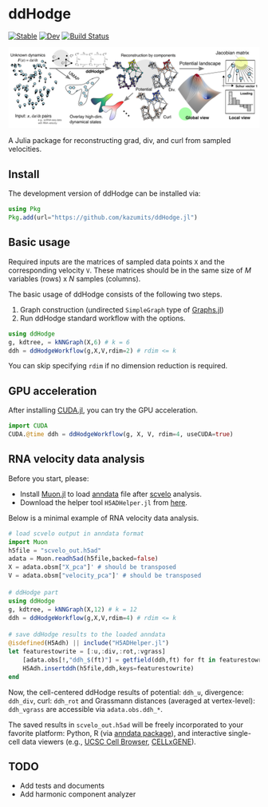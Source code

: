# ddHodge

[![Stable](https://img.shields.io/badge/docs-stable-blue.svg)](https://kazumits.github.io/ddHodge.jl/stable/)
[![Dev](https://img.shields.io/badge/docs-dev-blue.svg)](https://kazumits.github.io/ddHodge.jl/dev/)
[![Build Status](https://github.com/kazumits/ddHodge.jl/actions/workflows/CI.yml/badge.svg?branch=main)](https://github.com/kazumits/ddHodge.jl/actions/workflows/CI.yml?query=branch%3Amain)

![ddHodge workflow](.github/images/overview.png)

A Julia package for reconstructing grad, div, and curl from sampled velocities.

## Install

The development version of ddHodge can be installed via:

```julia
using Pkg 
Pkg.add(url="https://github.com/kazumits/ddHodge.jl")
```

## Basic usage

Required inputs are the matrices of sampled data points `X` and the corresponding velocity `V`.
These matrices should be in the same size of *M* variables (rows) x *N* samples (columns).

The basic usage of ddHodge consists of the following two steps.

1. Graph construction (undirected `SimpleGraph` type of [Graphs.jl](https://github.com/JuliaGraphs/Graphs.jl))
2. Run ddHodge standard workflow with the options.

```julia
using ddHodge
g, kdtree, = kNNGraph(X,6) # k = 6
ddh = ddHodgeWorkflow(g,X,V,rdim=2) # rdim <= k
```

You can skip specifying `rdim` if no dimension reduction is required.

## GPU acceleration

After installing [CUDA.jl](https://github.com/JuliaGPU/CUDA.jl), you can try the GPU acceleration.

```julia
import CUDA
CUDA.@time ddh = ddHodgeWorkflow(g, X, V, rdim=4, useCUDA=true)
```

## RNA velocity data analysis 

Before you start, please:

* Install [Muon.jl](https://github.com/scverse/Muon.jl) to load [anndata](https://github.com/scverse/anndata) file after [scvelo](https://github.com/theislab/scvelo) analysis.
* Download the helper tool `H5ADHelper.jl` from [here](https://kazumits.github.io/ddh/tools/H5ADHelper.jl).

Below is a minimal example of RNA velocity data analysis.

```julia
# load scvelo output in anndata format
import Muon
h5file = "scvelo_out.h5ad"
adata = Muon.readh5ad(h5file,backed=false)
X = adata.obsm["X_pca"]' # should be transposed
V = adata.obsm["velocity_pca"]' # should be transposed

# ddHodge part
using ddHodge
g, kdtree, = kNNGraph(X,12) # k = 12
ddh = ddHodgeWorkflow(g,X,V,rdim=4) # rdim <= k

# save ddHodge results to the loaded anndata
@isdefined(H5Adh) || include("H5ADHelper.jl")
let featurestowrite = [:u,:div,:rot,:vgrass]
    [adata.obs[!,"ddh_$(ft)"] = getfield(ddh,ft) for ft in featurestowrite]
    H5Adh.insertddh(h5file,ddh,keys=featurestowrite)
end
```

Now, the cell-centered ddHodge results of potential: `ddh_u`, divergence: `ddh_div`, curl: `ddh_rot` and Grassmann distances (averaged at vertex-level): `ddh_vgrass` are accessible via `adata.obs.ddh_*`.

The saved results in `scvelo_out.h5ad` will be freely incorporated to your favorite platform: Python, R (via [anndata package](https://cran.r-project.org/web/packages/anndata/index.html)), and interactive single-cell data viewers (e.g., [UCSC Cell Browser](http://cellbrowser.rtfd.org/), [CELLxGENE](https://github.com/chanzuckerberg/cellxgene)).

## TODO

* Add tests and documents
* Add harmonic component analyzer

